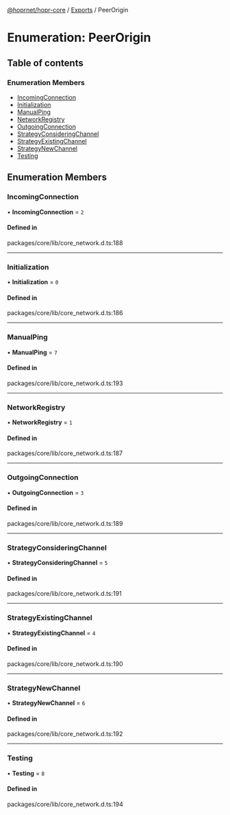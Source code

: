 [@hoprnet/hopr-core](../README.md) / [Exports](../modules.md) / PeerOrigin

# Enumeration: PeerOrigin

## Table of contents

### Enumeration Members

- [IncomingConnection](PeerOrigin.md#incomingconnection)
- [Initialization](PeerOrigin.md#initialization)
- [ManualPing](PeerOrigin.md#manualping)
- [NetworkRegistry](PeerOrigin.md#networkregistry)
- [OutgoingConnection](PeerOrigin.md#outgoingconnection)
- [StrategyConsideringChannel](PeerOrigin.md#strategyconsideringchannel)
- [StrategyExistingChannel](PeerOrigin.md#strategyexistingchannel)
- [StrategyNewChannel](PeerOrigin.md#strategynewchannel)
- [Testing](PeerOrigin.md#testing)

## Enumeration Members

### IncomingConnection

• **IncomingConnection** = ``2``

#### Defined in

packages/core/lib/core_network.d.ts:188

___

### Initialization

• **Initialization** = ``0``

#### Defined in

packages/core/lib/core_network.d.ts:186

___

### ManualPing

• **ManualPing** = ``7``

#### Defined in

packages/core/lib/core_network.d.ts:193

___

### NetworkRegistry

• **NetworkRegistry** = ``1``

#### Defined in

packages/core/lib/core_network.d.ts:187

___

### OutgoingConnection

• **OutgoingConnection** = ``3``

#### Defined in

packages/core/lib/core_network.d.ts:189

___

### StrategyConsideringChannel

• **StrategyConsideringChannel** = ``5``

#### Defined in

packages/core/lib/core_network.d.ts:191

___

### StrategyExistingChannel

• **StrategyExistingChannel** = ``4``

#### Defined in

packages/core/lib/core_network.d.ts:190

___

### StrategyNewChannel

• **StrategyNewChannel** = ``6``

#### Defined in

packages/core/lib/core_network.d.ts:192

___

### Testing

• **Testing** = ``8``

#### Defined in

packages/core/lib/core_network.d.ts:194
